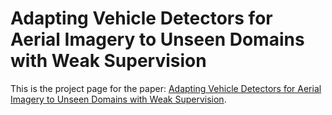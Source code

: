 # Adapting Vehicle Detectors for Aerial Imagery to Unseen Domains with Weak Supervision
This is the project page for the paper: [Adapting Vehicle Detectors for Aerial Imagery to Unseen Domains with Weak Supervision](https://humansensinglab.github.io/AGenDA/).